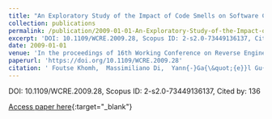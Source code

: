 ```yaml
---
title: "An Exploratory Study of the Impact of Code Smells on Software Change-proneness"
collection: publications
permalink: /publication/2009-01-01-An-Exploratory-Study-of-the-Impact-of-Code-Smells-on-Software-Change-proneness
excerpt: 'DOI: 10.1109/WCRE.2009.28, Scopus ID: 2-s2.0-73449136137, Cited by: 136'
date: 2009-01-01
venue: 'In the proceedings of 16th Working Conference on Reverse Engineering, WCRE 2009, 13-16 October 2009, Lille, France'
paperurl: 'https://doi.org/10.1109/WCRE.2009.28'
citation: ' Foutse Khomh,  Massimiliano Di,  Yann{-}Ga{\&quot;{e}}l Gu{\&apos;{e}}h{\&apos;{e}}neuc, &quot;An Exploratory Study of the Impact of Code Smells on Software Change-proneness.&quot; In the proceedings of 16th Working Conference on Reverse Engineering, WCRE 2009, 13-16 October 2009, Lille, France, 2009.'
---
```

DOI: 10.1109/WCRE.2009.28, Scopus ID: 2-s2.0-73449136137, Cited by: 136

[Access paper here](https://doi.org/10.1109/WCRE.2009.28){:target="_blank"}
